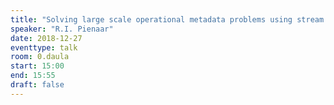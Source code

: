 ```yaml
---
title: "Solving large scale operational metadata problems using stream processing"
speaker: "R.I. Pienaar"
date: 2018-12-27
eventtype: talk
room: 0.daula
start: 15:00
end: 15:55
draft: false
---
```

